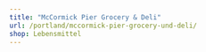 ```yaml
---
title: "McCormick Pier Grocery & Deli"
url: /portland/mccormick-pier-grocery-und-deli/
shop: Lebensmittel
---
```


